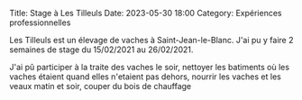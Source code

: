 Title: Stage à Les Tilleuls
Date: 2023-05-30 18:00
Category: Expériences professionnelles

Les Tilleuls est un élevage de vaches à Saint-Jean-le-Blanc. J'ai pu y faire 2 semaines de stage du 15/02/2021 au 26/02/2021.

J'ai pû participer à la traite des vaches le soir, nettoyer les batiments où les vaches étaient quand elles n'etaient pas dehors, nourrir les vaches et les veaux matin et soir, couper du bois de chauffage